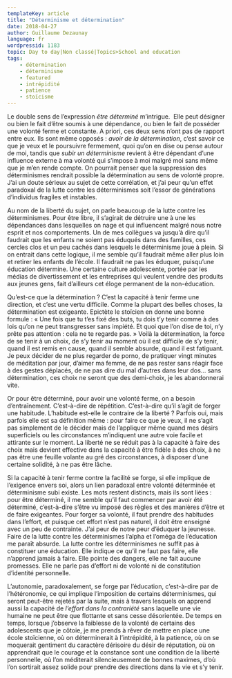 ```yaml
---
templateKey: article
title: "Déterminisme et détermination"
date: 2018-04-27
author: Guillaume Dezaunay
language: fr
wordpressid: 1183
topic: Day to day|Non classé|Topics>School and education
tags:
    - détermination
    - déterminisme
    - featured
    - intrépidité
    - patience
    - stoïcisme
---
```


Le double sens de l’expression <em>être déterminé</em> m’intrigue.  Elle peut désigner ou bien le fait d’être soumis à une dépendance, ou bien le fait de posséder une volonté ferme et constante. A priori, ces deux sens n’ont pas de rapport entre eux. Ils sont même opposés : <em>avoir de la détermination</em>, c’est savoir ce que je veux et le poursuivre fermement, quoi qu’on en dise ou pense autour de moi, tandis que <em>subir un déterminisme</em> revient à être dépendant d’une influence externe à ma volonté qui s’impose à moi malgré moi sans même que je m’en rende compte. On pourrait penser que la suppression des déterminismes rendrait possible la détermination au sens de volonté propre. J’ai un doute sérieux au sujet de cette corrélation, et j’ai peur qu’un effet paradoxal de la lutte contre les déterminismes soit l’essor de générations d’individus fragiles et instables.

Au nom de la liberté du sujet, on parle beaucoup de la lutte contre les déterminismes. Pour être libre, il s’agirait de détruire une à une les dépendances dans lesquelles on nage et qui influencent malgré nous notre esprit et nos comportements. Un de mes collègues va jusqu’à dire qu’il faudrait que les enfants ne soient pas éduqués dans des familles, ces cercles clos et un peu cachés dans lesquels le déterminisme joue à plein. Si on entrait dans cette logique, il me semble qu’il faudrait même aller plus loin et retirer les enfants de l’école. Il faudrait ne pas les éduquer, puisqu’une éducation détermine. Une certaine culture adolescente, portée par les médias de divertissement et les entreprises qui veulent vendre des produits aux jeunes gens, fait d’ailleurs cet éloge permanent de la non-éducation.

Qu’est-ce que la détermination ? C’est la capacité à tenir ferme une direction, et c’est une vertu difficile. Comme la plupart des belles choses, la détermination est exigeante. Epictète le stoïcien en donne une bonne formule : « Une fois que tu t’es fixé des buts, tu dois t’y tenir comme à des lois qu’on ne peut transgresser sans impiété. Et quoi que l’on dise de toi, n’y prête pas attention : cela ne te regarde pas. » Voilà la détermination, la force de se tenir à un choix, de s’y tenir au moment où il est difficile de s’y tenir, quand il est remis en cause, quand il semble absurde, quand il est fatiguant. Je peux décider de ne plus regarder de porno, de pratiquer vingt minutes de méditation par jour, d’aimer ma femme, de ne pas rester sans réagir face à des gestes déplacés, de ne pas dire du mal d’autres dans leur dos… sans détermination, ces choix ne seront que des demi-choix, je les abandonnerai vite.

Or pour être déterminé, pour avoir une volonté ferme, on a besoin d’entraînement. C’est-à-dire de répétition. C’est-à-dire qu’il s’agit de forger une habitude. L’habitude est-elle le contraire de la liberté ? Parfois oui, mais parfois elle est sa définition même : pour faire ce que je veux, il ne s’agit pas simplement de le décider mais de l’appliquer même quand mes désirs superficiels ou les circonstances m’indiquent une autre voie facile et attirante sur le moment. La liberté ne se réduit pas à la capacité à faire des choix mais devient effective dans la capacité à être fidèle à des choix, à ne pas être une feuille volante au gré des circonstances, à disposer d’une certaine solidité, à ne pas être lâche.

Si la capacité à tenir ferme contre la facilité se forge, si elle implique de l’exigence envers soi, alors un lien paradoxal entre volonté déterminée et déterminisme subi existe. Les mots restent distincts, mais ils sont liées : pour être déterminé, il me semble qu’il faut commencer par avoir été déterminé, c’est-à-dire s’être vu imposé des règles et des manières d’être et de faire exigeantes. Pour forger sa volonté, il faut prendre des habitudes dans l’effort, et puisque cet effort n’est pas naturel, il doit être enseigné avec un peu de contrainte. J’ai peur de notre peur d’éduquer la jeunesse. Faire de la lutte contre les déterminismes l’alpha et l’oméga de l’éducation me paraît absurde. La lutte contre les déterminismes ne suffit pas à constituer une éducation. Elle indique ce qu’il ne faut pas faire, elle n’apprend jamais à faire. Elle pointe des dangers, elle ne fait aucune promesses. Elle ne parle pas d’effort ni de volonté ni de constitution d’identité personnelle.

L’autonomie, paradoxalement, se forge par l’éducation, c’est-à-dire par de l’hétéronomie, ce qui implique l’imposition de certains déterminismes, qui seront peut-être rejetés par la suite, mais à travers lesquels on apprend aussi la capacité de <em>l’effort dans la contrariété</em> sans laquelle une vie humaine ne peut être que flottante et sans cesse désorientée. De temps en temps, lorsque j’observe la faiblesse de la volonté de certains des adolescents que je côtoie, je me prends à rêver de mettre en place une école stoïcienne, où on déterminerait à l’intrépidité, à la patience, où on se moquerait gentiment du caractère dérisoire du désir de réputation, où on apprendrait que le courage et la constance sont une condition de la liberté personnelle, où l’on méditerait silencieusement de bonnes maximes, d’où l’on sortirait assez solide pour prendre des directions dans la vie et s’y tenir.
